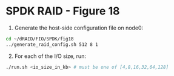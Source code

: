 # SPDK RAID - Figure 18

1. Generate the host-side configuration file on node0:
```Bash
cd ~/dRAID/FIO/SPDK/fig18
../generate_raid_config.sh 512 8 1
```

2. For each of the I/O size, run:
```Bash
./run.sh <io_size_in_kb> # must be one of [4,8,16,32,64,128]
```